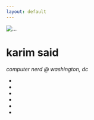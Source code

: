 ```yaml
---
layout: default
---
```


<div class="container">
  <div class="card mt-4 mx-auto col-lg-5 shadow">
    <img src="https://www.gravatar.com/avatar/7b1fef517a68b908f1d57b84cd09059c.png?s=1280" class="card-img-top" alt="...">
    <div class="card-body">
      <h1 class="card-title display-3 strong">karim said</h1>
      <p class="card-text text-muted"><em>computer nerd @ washington, dc</em></p>
    </div>
    <div class="card-body">
      <ul class="list-inline mx-auto text-center display-4">
        <li class="list-inline-item"><a href="{{ site.keybase_url }}" title="Keybase"><i class="fab fa-keybase"></i></a></li>
        <li class="list-inline-item"><a href="{{ site.github_url }}" title="GitHub"><i class="fab fa-github"></i></a></li>
        <!-- <li class="list-inline-item"><a href="{{ site.twitter_url }}"><i class="fab fa-twitter"></i></a></li> -->
        <li class="list-inline-item"><a href="{{ site.linkedin_url }}" title="LinkedIn"><i class="fab fa-linkedin"></i></a></li>
        <li class="list-inline-item"><a href="{{ site.medium_url }}" title="Medium"><i class="fab fa-medium-m"></i></a></li>
        <li class="list-inline-item"><a href="https://risk-redux.io" title="Risk Redux"><i class="fa-regular fa-circle-check"></i></a></li>
        <li class="list-inline-item"><a href="https://cruller.club" title="Cruller Club"><i class="fa-regular fa-badge"></i></a></li>
      </ul>
    </div>
  </div>
</div>